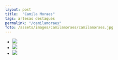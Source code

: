 ```yaml
---
layout: post
title:  "Camila Moraes"
tags: artesas destaques
permalink: "/camilamoraes"
foto: /assets/images/camilamoraes/camilamoraes.jpg
---
```

<div class="mostruario">
  <ul>
    <li><img src="{{ site.url }}/assets/images/camilamoraes/camilamoraes1.jpg" /></li>
    <li><img src="{{ site.url }}/assets/images/camilamoraes/camilamoraes2.jpg" /></li>
    <li><img src="{{ site.url }}/assets/images/camilamoraes/camilamoraes3.jpg" /></li>
  </ul>
</div>